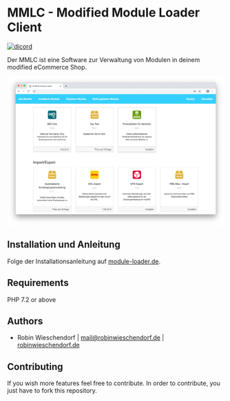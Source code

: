 # MMLC - Modified Module Loader Client

[![dicord](https://img.shields.io/discord/727190419158597683)](https://discord.gg/9NqwJqP)

Der MMLC ist eine Software zur Verwaltung von Modulen in deinem modified eCommerce Shop.

![alt text](docs/overview.png)

## Installation und Anleitung

Folge der Installationsanleitung auf [module-loader.de](https://module-loader.de).

## Requirements
PHP 7.2 or above

## Authors
- Robin Wieschendorf | <mail@robinwieschendorf.de> | [robinwieschendorf.de](https://robinwieschendorf.de)

## Contributing
If you wish more features feel free to contribute. In order to contribute, you just have to fork this repository.
